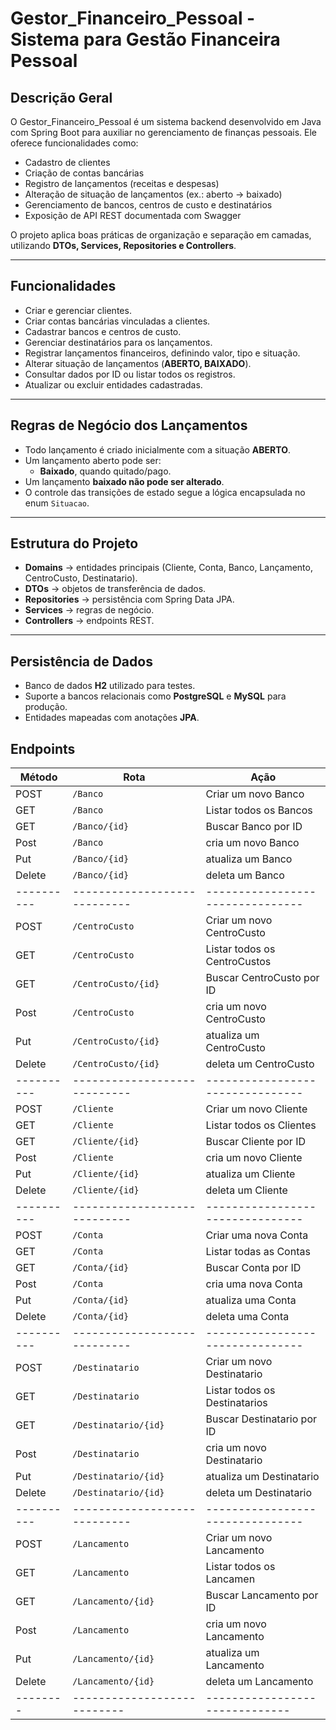 # Gestor_Financeiro_Pessoal - Sistema para Gestão Financeira Pessoal

## Descrição Geral
O Gestor_Financeiro_Pessoal é um sistema backend desenvolvido em Java com Spring Boot para auxiliar no gerenciamento de finanças pessoais. Ele oferece funcionalidades como:

- Cadastro de clientes
- Criação de contas bancárias
- Registro de lançamentos (receitas e despesas)
- Alteração de situação de lançamentos (ex.: aberto → baixado)
- Gerenciamento de bancos, centros de custo e destinatários
- Exposição de API REST documentada com Swagger

O projeto aplica boas práticas de organização e separação em camadas, utilizando **DTOs, Services, Repositories e Controllers**.

---

## Funcionalidades

- Criar e gerenciar clientes.
- Criar contas bancárias vinculadas a clientes.
- Cadastrar bancos e centros de custo.
- Gerenciar destinatários para os lançamentos.
- Registrar lançamentos financeiros, definindo valor, tipo e situação.
- Alterar situação de lançamentos (**ABERTO, BAIXADO**).
- Consultar dados por ID ou listar todos os registros.
- Atualizar ou excluir entidades cadastradas.

---

## Regras de Negócio dos Lançamentos

- Todo lançamento é criado inicialmente com a situação **ABERTO**.
- Um lançamento aberto pode ser:
    - **Baixado**, quando quitado/pago.
- Um lançamento **baixado não pode ser alterado**.
- O controle das transições de estado segue a lógica encapsulada no enum `Situacao`.

---

## Estrutura do Projeto

- **Domains** → entidades principais (Cliente, Conta, Banco, Lançamento, CentroCusto, Destinatario).
- **DTOs** → objetos de transferência de dados.
- **Repositories** → persistência com Spring Data JPA.
- **Services** → regras de negócio.
- **Controllers** → endpoints REST.

---

## Persistência de Dados

- Banco de dados **H2** utilizado para testes.
- Suporte a bancos relacionais como **PostgreSQL** e **MySQL** para produção.
- Entidades mapeadas com anotações **JPA**.

## Endpoints
| Método   | Rota                         | Ação                             |
|----------|------------------------------|----------------------------------|
| POST     | `/Banco`                     | Criar um novo Banco              |
| GET      | `/Banco`                     | Listar todos os Bancos           |
| GET      | `/Banco/{id}`                | Buscar Banco por ID              |
| Post     | `/Banco`                     | cria um novo Banco               |
| Put      | `/Banco/{id}`                | atualiza um Banco                |
| Delete   | `/Banco/{id} `               | deleta um Banco                  |
|----------| ---------------------------- | -------------------------------- |
| POST     | `/CentroCusto`               | Criar um novo CentroCusto        |
| GET      | `/CentroCusto`               | Listar todos os CentroCustos     |
| GET      | `/CentroCusto/{id}`          | Buscar CentroCusto por ID        |
| Post     | `/CentroCusto`               | cria um novo CentroCusto         |
| Put      | `/CentroCusto/{id}`          | atualiza um CentroCusto          |
| Delete   | `/CentroCusto/{id} `         | deleta um CentroCusto            |
|----------| ---------------------------- | -------------------------------- |
| POST     | `/Cliente`                   | Criar um novo Cliente            |
| GET      | `/Cliente`                   | Listar todos os Clientes         |
| GET      | `/Cliente/{id}`              | Buscar Cliente por ID            |
| Post     | `/Cliente`                   | cria um novo Cliente             |
| Put      | `/Cliente/{id}`              | atualiza um Cliente              |
| Delete   | `/Cliente/{id} `             | deleta um Cliente                |
|----------| ---------------------------- | -------------------------------- |
| POST     | `/Conta`                     | Criar uma nova Conta             |
| GET      | `/Conta`                     | Listar todas as Contas           |
| GET      | `/Conta/{id}`                | Buscar Conta por ID              |
| Post     | `/Conta`                     | cria uma nova Conta              |
| Put      | `/Conta/{id}`                | atualiza uma Conta               |
| Delete   | `/Conta/{id} `               | deleta uma Conta                 |
|----------| ---------------------------- | -------------------------------- |
| POST     | `/Destinatario`              | Criar um novo Destinatario       |
| GET      | `/Destinatario`              | Listar todos os Destinatarios    |
| GET      | `/Destinatario/{id}`         | Buscar Destinatario por ID       |
| Post     | `/Destinatario`              | cria um novo Destinatario        |
| Put      | `/Destinatario/{id}`         | atualiza um Destinatario         |
| Delete   | `/Destinatario/{id} `        | deleta um Destinatario           |
|----------| ---------------------------- | -------------------------------- |
| POST     | `/Lancamento`                | Criar um novo Lancamento         |
| GET      | `/Lancamento`                | Listar todos os Lancamen         |
| GET      | `/Lancamento/{id}`           | Buscar Lancamento por ID         |
| Post     | `/Lancamento`                | cria um novo Lancamento          |
| Put      | `/Lancamento/{id}`           | atualiza um Lancamento           |
| Delete   | `/Lancamento/{id} `          | deleta um Lancamento             |
| -------- | ---------------------------  | ------------------------------   |